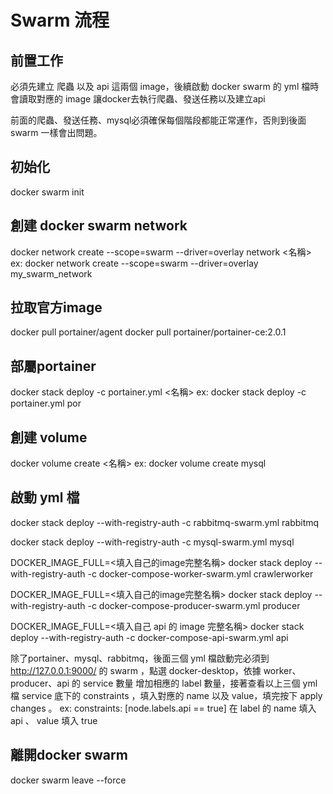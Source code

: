 # Swarm 流程
## 前置工作
必須先建立 爬蟲 以及 api 這兩個 image，後續啟動 docker swarm 的 yml 檔時會讀取對應的 image
讓docker去執行爬蟲、發送任務以及建立api

前面的爬蟲、發送任務、mysql必須確保每個階段都能正常運作，否則到後面 swarm 一樣會出問題。

## 初始化
docker swarm init

## 創建 docker swarm network  
docker network create --scope=swarm --driver=overlay network <名稱>
ex: docker network create --scope=swarm --driver=overlay my_swarm_network

## 拉取官方image
docker pull portainer/agent
docker pull portainer/portainer-ce:2.0.1

## 部屬portainer
docker stack deploy -c portainer.yml <名稱>
ex: docker stack deploy -c portainer.yml por

## 創建 volume
docker volume create <名稱>
ex: docker volume create mysql

## 啟動 yml 檔
docker stack deploy --with-registry-auth -c rabbitmq-swarm.yml rabbitmq

docker stack deploy --with-registry-auth -c mysql-swarm.yml mysql

DOCKER_IMAGE_FULL=<填入自己的image完整名稱> docker stack deploy --with-registry-auth -c docker-compose-worker-swarm.yml crawlerworker

DOCKER_IMAGE_FULL=<填入自己的image完整名稱> docker stack deploy --with-registry-auth -c docker-compose-producer-swarm.yml producer

DOCKER_IMAGE_FULL=<填入自己 api 的 image 完整名稱> docker stack deploy --with-registry-auth -c docker-compose-api-swarm.yml api

除了portainer、mysql、rabbitmq，後面三個 yml 檔啟動完必須到 http://127.0.0.1:9000/ 
的 swarm ，點選 docker-desktop，依據 worker、producer、api 的 service 數量 增加相應的 label 數量，接著查看以上三個 yml 檔 service 底下的 constraints ，填入對應的 name 以及 value，填完按下 apply changes 。
ex: constraints: [node.labels.api == true]  在 label 的 name 填入 api 、 value 填入 true

## 離開docker swarm
docker swarm leave --force